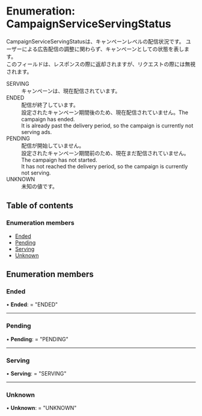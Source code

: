 # Enumeration: CampaignServiceServingStatus


<div lang=\"ja\"> CampaignServiceServingStatusは、キャンペーンレベルの配信状況です。 ユーザーによる広告配信の調整に関わらず、キャンペーンとしての状態を表します。<br> このフィールドは、レスポンスの際に返却されますが、リクエストの際には無視されます。 </div>  <dl class=term>   <dt class=\"term__item\">SERVING</dt>   <dd class=\"term__desc\"><span lang=\"ja\">キャンペーンは、現在配信されています。</span></dd>   <dt class=\"term__item\">ENDED</dt>   <dd class=\"term__desc\"><span lang=\"ja\">配信が終了しています。<br>設定されたキャンペーン期間後のため、現在配信されていません。</span><span lang=\"en\">The campaign has ended.<br>It is already past the delivery period, so the campaign is currently not serving ads.</span></dd>   <dt class=\"term__item\">PENDING</dt>   <dd class=\"term__desc\"><span lang=\"ja\">配信が開始していません。<br>設定されたキャンペーン期間前のため、現在まだ配信されていません。</span><span lang=\"en\">The campaign has not started.<br>It has not reached the delivery period, so the campaign is currently not serving.</span></dd>   <dt class=\"term__item\">UNKNOWN</dt>   <dd class=\"term__desc\"><span lang=\"ja\">未知の値です。</span></dd> </dl>

## Table of contents

### Enumeration members

- [Ended](campaignserviceservingstatus.md#ended)
- [Pending](campaignserviceservingstatus.md#pending)
- [Serving](campaignserviceservingstatus.md#serving)
- [Unknown](campaignserviceservingstatus.md#unknown)

## Enumeration members

### Ended

• **Ended**: = "ENDED"

___

### Pending

• **Pending**: = "PENDING"

___

### Serving

• **Serving**: = "SERVING"

___

### Unknown

• **Unknown**: = "UNKNOWN"
